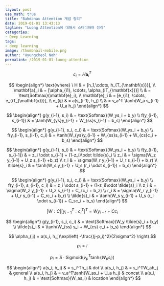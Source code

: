 ```yaml
---
layout: post
use_math: true
title: "Bahdanau Attention 개념 정리"
date: 2019-01-01 13:43:13
tagline: "Luong Attention에 대해서 스터디하여 정리"
categories:
- Deep Learning
tags:
- deep learning
image: /thumbnail-mobile.png
author: "Hyungcheol Noh"
permalink: /2019-01-01-luong-attention
---
```



$$
c_i = H \mathbf{a}_i^T
$$

$$
\begin{align*}
\text{where} \ H & = [h_1,\cdots, h_{T_{\mathbf{x}}}], \\
\mathbf{a}_i & = [\alpha_{i1}, \cdots, \alpha_{iT_{\mathbf{x}}}] \\
& = \text{Softmax}(\mathbf{e}_i), \\
\mathbf{e}_i & = [e_{i1}, \cdots, e_{iT_{\mathbf{x}}}], \\
e_{ij} & = a(s_{i-1}, h_j) \\
& = v_a^T \tanh(W_a s_{i-1} + U_a h_j)
\end{align*}
$$

$$
\begin{align*}
g(y_{i-1}, s_i) & = \text{Softmax}(W_ys_i + b_y) \\
f(y_{i-1}, s_{i-1}) & = \tanh(W_{ys}y_{i-1} + W_{ss}s_{i-1} + b_s)
\end{align*}
$$

$$
\begin{align*}
g(y_{i-1}, s_i, c_i) & = \text{Softmax}(W_ys_i + b_y) \\
f(y_{i-1}, s_{i-1}, c_i) & = \tanh(W_{ys}y_{i-1} + W_{ss}s_{i-1} + W_{cs}c_i + b_s)
\end{align*}
$$

$$
\begin{align*}
g(y_{i-1}, s_i) & = \text{Softmax}(W_ys_i + b_y) \\
f(y_{i-1}, s_{i-1}) & = z_i \odot s_{i-1} + (1-z_i)\odot \tilde{s}_i \\
z_i & = \sigma(W_z y_{i-1} + U_z s_{i-1} +b_z) \\
r_i & = \sigma(W_r y_{i-1} + U_r s_{i-1} + b_r) \\
\tilde{s}_i & = \tanh(W_s y_{i-1} + U_s (r_i \odot s_{i-1}) + b_s)
\end{align*}
$$

$$
\begin{align*}
g(y_{i-1}, s_i, c_i) & = \text{Softmax}(W_ys_i + b_y) \\
f(y_{i-1}, s_{i-1}, c_i) & = z_i \odot s_{i-1} + (1-z_i)\odot \tilde{s}_i \\
z_i & = \sigma(W_z y_{i-1} + U_z s_{i-1} + C_zc_i + b_z) \\
r_i & = \sigma(W_r y_{i-1} + U_r s_{i-1} + C_rc_i + b_r) \\
\tilde{s}_i & = \tanh(W_s y_{i-1} + U_s (r_i \odot s_{i-1}) + C_sc_i + b_s)
\end{align*}
$$

$$
[W : C][y_{i-1}^T : c_i^T]^T = Wy_{i-1} + Cc_i
$$

$$
\begin{align*}
g(y_{i-1}, s_i, c_i) & = \text{Softmax}(W_y \tilde{s}_i + b_y) \\
\tilde{s}_i & = \tanh(W_{ss} s_i + W_{cs} c_i + b_s)
\end{align*}
$$

$$
\alpha_{ij} = a(s_i, h_j)\exp\left( -\frac{(j-p_i)^2}{2\sigma^2} \right)
$$

$$
p_i = i
$$

$$
p_i = S \cdot \text{Sigmoid}(v_p^T \tanh(W_p s_i))
$$

$$
\begin{align*}
a(s_i, h_j) & = s_i^Th_j & dot \\
a(s_i, h_j) & = s_i^TW_ah_j & general \\
a(s_i, h_j) & = v_a^T\tanh(W_as_i + U_a h_j) & concat \\
a(s_i, h_j) & = \text{Softmax}(W_as_i) & location
\end{align*}
$$
